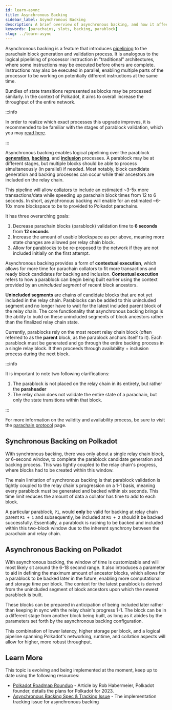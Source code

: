 ```yaml
---
id: learn-async
title: Asynchronous Backing
sidebar_label: Asynchronous Backing
description: A brief overview of asynchronous backing, and how it affects Polkadot's scalability.
keywords: [parachains, slots, backing, parablock]
slug: ../learn-async
---
```


Asynchronous backing is a feature that introduces
[pipelining](https://www.techtarget.com/whatis/definition/pipelining) to the parachain block
generation and validation process. It is analogous to the logical pipelining of processor
instruction in "traditional" architectures, where some instructions may be executed before others
are complete. Instructions may also be executed in parallel, enabling multiple parts of the
processor to be working on potentially different instructions at the same time.

Bundles of state transitions represented as blocks may be processed similarly. In the context of
Polkadot, it aims to overall increase the throughput of the entire network.

:::info

In order to realize which exact processes this upgrade improves, it is recommended to be familiar
with the stages of parablock validation, which you may [read here](./learn-parachains-protocol.md).

:::

Asynchronous backing enables logical pipelining over the parablock 
[**generation**](https://wiki.polkadot.network/docs/learn-parachains-protocol#collators),
[**backing**](https://wiki.polkadot.network/docs/learn-parachains-protocol#parachain-phase), and
[**inclusion**](https://wiki.polkadot.network/docs/learn-parachains-protocol#inclusion-pipeline)
processes. A parablock may be at different stages, but multiple blocks should be able to process
simultaneously (in parallel) if needed. Most notably, block candidate generation and backing
processes can occur while their ancestors are included on the relay chain.

This pipeline will allow [collators](./learn-parachains-protocol.md#collators) to include an
estimated ~3-5x more transactions/data while speeding up parachain block times from 12 to 6 seconds.
In short, asynchronous backing will enable for an estimated ~6-10x more blockspace to be to provided
to Polkadot parachains.

It has three overarching goals:

1. Decrease parachain blocks (parablock) validation time to **6 seconds** from **12 seconds**
2. Increase the amount of usable blockspace as per above, meaning more state changes are allowed per
   relay chain block.
3. Allow for parablocks to be re-proposed to the network if they are not included initially on the
   first attempt.

Asynchronous backing provides a form of **contextual execution**, which allows for more time for
parachain collators to fit more transactions and ready block candidates for backing and inclusion.
**Contextual execution** refers to how a parablock can begin being built earlier using the context
provided by an _unincluded segment_ of recent block ancestors.

**Unincluded segments** are chains of candidate blocks that are not yet included in the relay chain.
Parablocks can be added to this unincluded segment and no longer have to wait for the latest
included parent block of the relay chain. The core functionality that asynchronous backing brings is
the ability to build on these unincluded segments of block ancestors rather than the finalized relay
chain state.

Currently, parablocks rely on the most recent relay chain block (often referred to as the **parent**
block, as the parablock anchors itself to it). Each parablock must be generated and go through the
entire backing process in a single relay block. It then proceeds through availability + inclusion
process during the next block.

:::info

It is important to note two following clarifications:

1. The parablock is not placed on the relay chain in its entirety, but rather the **paraheader**
2. The relay chain does not validate the entire state of a parachain, but only the state transitions
   within that block.

:::

For more information on the validity and availability process, be sure to visit the
[parachain protocol](../learn/learn-parachains-protocol.md) page.

## Synchronous Backing on Polkadot

With synchronous backing, there was only about a single relay chain block, or 6-second window, to
complete the parablock candidate generation and backing process. This was tightly coupled to the
relay chain's progress, where blocks had to be created within this window.

The main limitation of synchronous backing is that parablock validation is tightly coupled to the
relay chain's progression on a 1-1 basis, meaning every parablock must be generated and backed
within six seconds. This time limit reduces the amount of data a collator has time to add to each
block.

A particular parablock, `P1`, would **only** be valid for backing at relay chain parent `R1 + 1` and
subsequently, be included at `R1 + 2` should it be backed successfully. Essentially, a parablock is
rushing to be backed and included within this two-block window due to the inherent synchrony between
the parachain and relay chain.

## Asynchronous Backing on Polkadot

With asynchronous backing, the window of time is customizable and will most likely sit around the
6-18 second range. It also introduces a parameter to aid in defining the maximum amount of ancestor
blocks, which allows for a parablock to be backed later in the future, enabling more computational
and storage time per block. The context for the latest parablock is derived from the unincluded
segment of block ancestors upon which the newest parablock is built.

These blocks can be prepared in anticipation of being included later rather than keeping in sync
with the relay chain's progress 1-1. The block can be in a different stage from another block being
built, as long as it abides by the parameters set forth by the asynchronous backing configuration.

This combination of lower latency, higher storage per block, and a logical pipeline spanning
Polkadot's networking, runtime, and collation aspects will allow for higher, more robust throughput.

## Learn More

This topic is evolving and being implemented at the moment, keep up to date using the following
resources:

- [Polkadot Roadmap Roundup](https://polkadot.network/blog/polkadot-roadmap-roundup) - Article by
  Rob Habermeier, Polkadot founder, details the plans for Polkadot for 2023.
- [Asynchronous Backing Spec & Tracking Issue](https://github.com/paritytech/polkadot/issues/3779) -
  The implementation tracking issue for asynchronous backing
